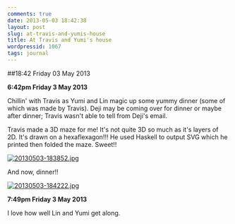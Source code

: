 ```yaml
---
comments: true
date: 2013-05-03 18:42:38
layout: post
slug: at-travis-and-yumis-house
title: At Travis and Yumi's house
wordpressid: 1067
tags: journal
---
```


##18:42 Friday 03 May 2013

**6:42pm Friday 3 May 2013**

Chillin' with Travis as Yumi and Lin magic up some yummy dinner (some of which was made by Travis).  Deji may be coming over for dinner or maybe after dinner; Travis wasn't able to tell from Deji's email. 

Travis made a 3D maze for me!  It's not quite 3D so much as it's layers of 2D.  It's drawn on a hexaflexagon!!!   He used Haskell to output SVG which he printed then folded the maze. Sweet!!

  
  
[![20130503-183852.jpg](http://robnugen.com/blog/wp-content/uploads/2013/05/20130503-183852.jpg)](http://robnugen.com/blog/wp-content/uploads/2013/05/20130503-183852.jpg)

And now, dinner!!

  
  
[![20130503-184222.jpg](http://robnugen.com/blog/wp-content/uploads/2013/05/20130503-184222.jpg)](http://robnugen.com/blog/wp-content/uploads/2013/05/20130503-184222.jpg)

**7:49pm Friday 3 May 2013**

I love how well Lin and Yumi get along.
